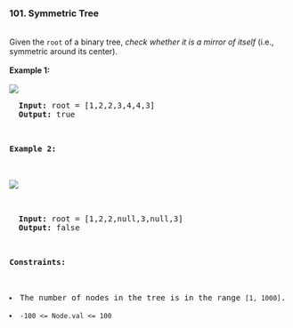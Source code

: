 <h3>101. Symmetric Tree</h3>
<br>
Given the <code>root</code> of a binary tree, <i>check whether it is a mirror of itself</i> (i.e., symmetric around its center).<br>
<br>
<b>Example 1:</b><br>
<br>
<img src="https://user-images.githubusercontent.com/74855047/224558371-724376fe-0945-4730-ad4e-190395601077.png">
<br>
<pre>
  <strong>Input:</strong> root = [1,2,2,3,4,4,3]
  <strong>Output:</strong> true
<pre>
<br>
<b>Example 2:</b><br>
<br>
<img src="https://user-images.githubusercontent.com/74855047/224558318-2cc00dce-79cb-4b1f-a453-64a3a00ebbc2.png">
<br>
<pre>
  <strong>Input:</strong> root = [1,2,2,null,3,null,3]
  <strong>Output:</strong> false
<pre>
<br>
<b>Constraints:</b><br>
<br>
<li>The number of nodes in the tree is in the range <code>[1, 1000]</code>.</li>
<li><code>-100 <= Node.val <= 100</code></li>
